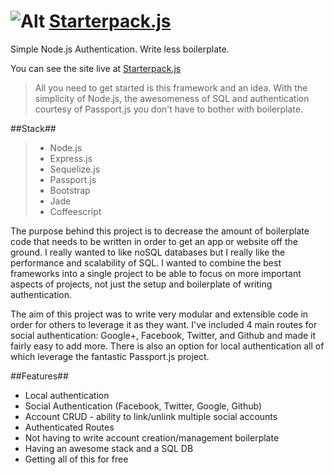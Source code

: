 ![Alt](https://scontent-a-sea.xx.fbcdn.net/hphotos-ash3/t1/1779848_10152232901170932_1997452623_n.jpg)
[Starterpack.js](http://starterpackjs.com)
=================
Simple Node.js Authentication. Write less boilerplate. 

You can see the site live at [Starterpack.js](http://starterpackjs.com)

> All you need to get started is this framework and an idea. With the simplicity of Node.js, the awesomeness of SQL and authentication courtesy of Passport.js you don't have to bother with boilerplate.  

##Stack##
>  - Node.js
>  - Express.js
>  - Sequelize.js
>  - Passport.js
>  - Bootstrap
>  - Jade
>  - Coffeescript

The purpose behind this project is to decrease the amount of boilerplate code that needs to be written in order to get an app or website off the ground. I really wanted to like noSQL databases but I really like the performance and scalability of SQL. I wanted to combine the best frameworks into a single project to be able to focus on more important aspects of projects, not just the setup and boilerplate of writing authentication. 

The aim of this project was to write very modular and extensible code in order for others to leverage it as they want. I've included 4 main routes for social authentication: Google+, Facebook, Twitter, and Github and made it fairly easy to add more. There is also an option for local authentication all of which leverage the fantastic Passport.js project. 

##Features##
  - Local authentication
  - Social Authentication (Facebook, Twitter, Google, Github)
  - Account CRUD - ability to link/unlink multiple social accounts
  - Authenticated Routes
  - Not having to write account creation/management boilerplate
  - Having an awesome stack and a SQL DB
  - Getting all of this for free
